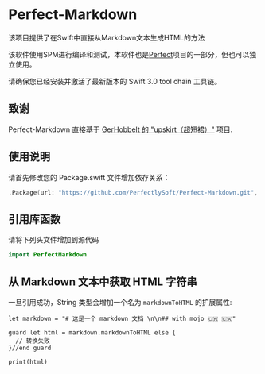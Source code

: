 # Perfect-Markdown 

该项目提供了在Swift中直接从Markdown文本生成HTML的方法

该软件使用SPM进行编译和测试，本软件也是[Perfect](https://github.com/PerfectlySoft/Perfect)项目的一部分，但也可以独立使用。

请确保您已经安装并激活了最新版本的 Swift 3.0 tool chain 工具链。

## 致谢

Perfect-Markdown 直接基于  [GerHobbelt 的 "upskirt（超短裙）"](https://github.com/GerHobbelt/upskirt) 项目.


## 使用说明

请首先修改您的 Package.swift 文件增加依存关系：

``` swift
.Package(url: "https://github.com/PerfectlySoft/Perfect-Markdown.git", majorVersion: 1)
```

## 引用库函数

请将下列头文件增加到源代码

``` swift
import PerfectMarkdown
```

## 从 Markdown 文本中获取 HTML 字符串

一旦引用成功，String 类型会增加一个名为 `markdownToHTML` 的扩展属性:

```
let markdown = "# 这是一个 markdown 文档 \n\n## with mojo 🇨🇳 🇨🇦"

guard let html = markdown.markdownToHTML else {
  // 转换失败
}//end guard

print(html)
```

